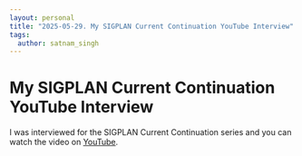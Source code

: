 ```yaml
---
layout: personal
title: "2025-05-29. My SIGPLAN Current Continuation YouTube Interview"
tags:
  author: satnam_singh
---
```

# My SIGPLAN Current Continuation YouTube Interview
I was interviewed for the SIGPLAN Current Continuation series and you can watch the video on [YouTube](https://www.youtube.com/watch?v=_g5fA9Cy6KU).
